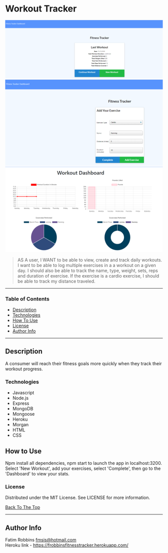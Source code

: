 # Workout Tracker

<img src="projectscreenshot2.png" alt="project image">
<img src="projectscreenshot3.png" alt="project image2">
<img src="projectscreenshot4.png" alt="project image3">

> AS A user,
  I WANT to be able to view, create and track daily workouts. 
  I want to be able to log multiple exercises in a a workout on a given day. 
  I should also be able to track the name, type, weight, sets, reps and duration of exercise. If the exercise is a cardio exercise, I should be able to track my distance traveled.

---

### Table of Contents

- [Description](#description)
- [Technologies](#technologies)
- [How To Use](#how-to-use)
- [License](#license)
- [Author Info](#author-info)

---

## Description

A consumer will reach their fitness goals more quickly when they track their workout progress. 

### Technologies

- Javascript
- Node.js
- Express
- MongoDB
- Mongoose
- Heroku
- Morgan
- HTML
- CSS

## How to Use

Npm install all dependencies, npm start to launch the app in localhost:3200. Select 'New Workout', add your exercises, select 'Complete', then go to the 'Dashboard' to view your stats.

### License

Distributed under the MIT License. See LICENSE for more information.

[Back To The Top](#workout-tracker)

---

## Author Info

Fatim Robbins
fmsis@hotmail.com
<br/>
Heroku link - https://frobbinsfitnesstracker.herokuapp.com/
